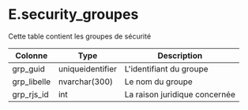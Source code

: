 # E.security_groupes

Cette table contient les groupes de sécurité

Colonne|Type|Description
---|---|---
grp_guid|uniqueidentifier|L'identifiant du groupe 
grp_libelle|nvarchar(300)|Le nom du groupe 
grp_rjs_id|int|La raison juridique concernée 
